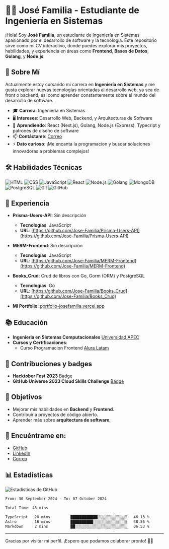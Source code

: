
# 👨‍💻 José Familia - Estudiante de Ingeniería en Sistemas

¡Hola! Soy **José Familia**, un estudiante de Ingeniería en Sistemas apasionado por el desarrollo de software y la tecnología. Este repositorio sirve como mi CV interactivo, donde puedes explorar mis proyectos, habilidades, y experiencia en áreas como **Frontend**, **Bases de Datos**, **Golang**, y **Node.js**.

## 🎯 Sobre Mí

Actualmente estoy cursando mi carrera en **Ingeniería en Sistemas** y me gusta explorar nuevas tecnologías orientadas al desarrollo web, ya sea de front o backend, asi como aprender constantemente sobre el mundo del desarrollo de software.

- 🎓 **Carrera**: Ingeniería en Sistemas
- 🖥 **Intereses**: Desarrollo Web, Backend, y Arquitecturas de Software
- 🌱 **Aprendiendo**: React (Next.js), Golang, Node.js (Express), Typecript y patrones de diseño de software
- 📫 **Contáctame**: [Correo](mailto:familiajoserene@gmail.com)
- ⚡ **Dato curioso**: ¡Me encanta la programacion y buscar soluciones innovadoras a problemas complejos!

## 🛠 Habilidades Técnicas

![HTML](https://img.shields.io/badge/HTML-E34F26?style=for-the-badge&logo=html5&logoColor=white)
![CSS](https://img.shields.io/badge/CSS-1572B6?style=for-the-badge&logo=css3&logoColor=white)
![JavaScript](https://img.shields.io/badge/JavaScript-F7DF1E?style=for-the-badge&logo=javascript&logoColor=black)
![React](https://img.shields.io/badge/React-61DAFB?style=for-the-badge&logo=react&logoColor=black)
![Node.js](https://img.shields.io/badge/Node.js-339933?style=for-the-badge&logo=node.js&logoColor=white)
![Golang](https://img.shields.io/badge/Go-00ADD8?style=for-the-badge&logo=go&logoColor=white)
![MongoDB](https://img.shields.io/badge/MongoDB-47A248?style=for-the-badge&logo=mongodb&logoColor=white)
![PostgreSQL](https://img.shields.io/badge/PostgreSQL-4169E1?style=for-the-badge&logo=postgresql&logoColor=white)
![Git](https://img.shields.io/badge/Git-F05032?style=for-the-badge&logo=git&logoColor=white)
![GitHub](https://img.shields.io/badge/GitHub-181717?style=for-the-badge&logo=github&logoColor=white)

## 💼 Experiencia

- **Prisma-Users-API**: Sin descripción
  - **Tecnologías**: JavaScript
  - **URL**: [https://github.com/Jose-Familia/Prisma-Users-API](https://github.com/Jose-Familia/Prisma-Users-API)

- **MERM-Frontend**: Sin descripción
  - **Tecnologías**: JavaScript
  - **URL**: [https://github.com/Jose-Familia/MERM-Frontend](https://github.com/Jose-Familia/MERM-Frontend)

- **Books_Crud**: Crud de libros con Go, Gorm (ORM) y PostgreSQL
  - **Tecnologías**: Go
  - **URL**: [https://github.com/Jose-Familia/Books_Crud](https://github.com/Jose-Familia/Books_Crud)

- **Mi Portfolio**: [portfolio-josefamilia.vercel.app](https://josefamilia.me/)

## 📚 Educación

- **Ingenieria en Sistemas Computacionales** [Universidad APEC](unapec.edu.do)
- **Cursos y Certificaciones**: 
  - Curso Programacion Frontend [Alura Latam](https://app.aluracursos.com/user/Familiajoserene/fullCertificate/a3c142864461f440423656cc397e8632)

## 🤝 Contribuciones y badges

- **Hacktober Fest 2023** [Badge](https://www.holopin.io/userbadge/cm15klvju35030cmmxfh301gc)
- **GitHub Universe 2023 Cloud Skills Challenge** [Badge](https://learn.microsoft.com/api/achievements/share/es-es/JoseFamilia-0966/WA4YTS3N?sharingId=7C7093112995AB10)

## 🌱 Objetivos

- Mejorar mis habilidades en **Backend** y **Frontend**.
- Contribuir a proyectos de código abierto.
- Aprender más sobre **arquitectura de software**.

## 🔗 Encuéntrame en:

- [GitHub](https://github.com/Jose-Familia)
- [LinkedIn](https://www.linkedin.com/in/jrfamilia/)
- [Correo](mailto:familiajoserene@gmail.com)

## 📊 Estadísticas

![Estadísticas de GitHub](https://github-readme-stats.vercel.app/api?username=Jose-Familia&show_icons=true&theme=radical)

<!--START_SECTION:waka-->

```txt
From: 30 September 2024 - To: 07 October 2024

Total Time: 43 mins

TypeScript   20 mins         ████████████░░░░░░░░░░░░░   46.13 %
Astro        16 mins         ██████████░░░░░░░░░░░░░░░   38.56 %
Markdown     2 mins          ██░░░░░░░░░░░░░░░░░░░░░░░   06.53 %
```

<!--END_SECTION:waka-->

---

Gracias por visitar mi perfil. ¡Espero que podamos colaborar pronto! 👋🤍

